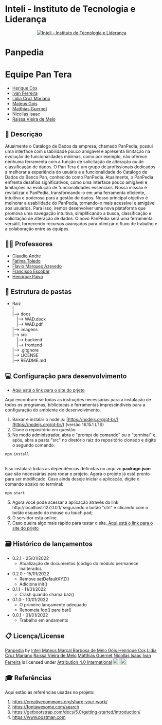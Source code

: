 # Inteli - Instituto de Tecnologia e Liderança 
<p align="center">
<a href= "https://www.inteli.edu.br/"><img src="https://s3.amazonaws.com/gupy5/production/companies/26702/career/63484/images/2022-04-28_16-56_logo.png" alt="Inteli - Instituto de Tecnologia e Liderança" border="0"></a>
</p>

# Panpedia

# Equipe Pan Tera
- <a href="https://www.linkedin.com/in/henrique-cox-4644bb270/">Herique Cox</a>
- <a href="https://www.linkedin.com/in/ivan-ferreira-4270ab263/">Ivan Ferreira</a>
- <a href="https://www.linkedin.com/in/lidia-mariano-b68282264/">Lídia Cruz Mariano</a>
- <a href="https://www.linkedin.com/in/mateus-marçal-212953264/">Mateus Gois</a> 
- <a href="https://www.linkedin.com/in/matthias-guernet-792270278/">Matthias Guernet</a>
- <a href="https://www.linkedin.com/in/nicollas-isaac/">Nicollas Isaac</a> 
- <a href="https://www.linkedin.com/in/raissa-vieira-de-melo/">Raissa Vieira de Melo</a>
  
## 📝 Descrição

Atualmente o Catálogo de Dados da empresa, chamado PanPedia, possui uma interface com usabilidade pouco amigável e apresenta limitação na evolução de funcionalidades mínimas, como por exemplo, não oferece nenhuma ferramenta com a função de solicitação de alteração ou de classificação de dados. O Pan Tera é um grupo de profissionais dedicados a melhorar a experiência do usuário e a funcionalidade do Catálogo de Dados do Banco Pan, conhecido como PanPedia. Atualmente, o PanPedia enfrenta desafios significativos, como uma interface pouco amigável e limitações na evolução de funcionalidades essenciais.
Nossa missão é revitalizar o PanPedia, transformando-o em uma ferramenta eficiente, intuitiva e poderosa para a gestão de dados. 
Nosso principal objetivo é melhorar a usabilidade do PanPedia, tornando-o mais acessível e amigável aos usuários. Para isso, iremos desenvolver uma nova plataforma que promova uma navegação intuitiva, simplificando a busca, classificação e solicitação de alteração de dados. O novo PanPedia será uma ferramenta versátil, fornecendo recursos avançados para otimizar o fluxo de trabalho e a colaboração entre as equipes.

## 👩‍🏫 Professores
- <a href="https://www.linkedin.com/in/claudio-andré-64911a1b5/">Claudio Andre</a>
- <a href="https://www.linkedin.com/in/fatima-toledo/">Fatima Toledo</a>
- <a href="https://www.linkedin.com/in/flaviomarquesazevedo/">Flavio Marques Azevedo</a>
- <a href="https://www.linkedin.com/in/francisco-escobar/">Francisco Escobar</a> 
- <a href="https://www.linkedin.com/in/henrique-mohallem-paiva-6854b460/">Henrique Paiva</a> 

## 📁 Estrutura de pastas

- Raiz <br>
|<br>
|--> docs <br>
  &emsp;|--> WAD.docx<br>
  &emsp;|--> WAD.pdf<br>
|--> imagens <br>
|--> src <br>
  &emsp;|--> backend <br>
  &emsp;|--> frontend <br>
|--> .gitgnore <br>
|--> LICENSE <br>
|--> README.md <br>

## 💻 Configuração para desenvolvimento

- <a href="https://n4kqrp-5500.csb.app/index.html"> Aqui está o link para o site do prjeto </a>

Aqui encontram-se todas as instruções necessárias para a instalação de todos os programas, bibliotecas e ferramentas imprescindíveis para a configuração do ambiente de desenvolvimento.

1.  Baixar e instalar o node.js:  [https://nodejs.org/pt-br/](https://nodejs.org/pt-br/) (versão 16.15.1 LTS)
2. Clone o repositório em questão.
3.  No modo administrador, abra o "prompt de comando" ou o "terminal" e, após,  abra a pasta "src" no diretório raiz do repositório clonado e digite o segundo comando:

```sh
npm install
```
<br>
Isso instalará todas as dependências definidas no arquivo <b>package.json</b> que são necessárias para rodar o projeto. Agora o projeto já está pronto para ser modificado. Caso ainda deseje iniciar a aplicação, digite o comando abaixo no terminal:<br>

```sh
npm start
```
5. Agora você pode acessar a aplicação através do link http://localhost:127.0.0.1/ segurando o botão "ctrl" e clicando com o botão esquedo do mouse ou touch pad;
6. O servidor está online.
7. Caso queira algo mais rápido para testar o site.<a href="https://n4kqrp-5500.csb.app/index.html"> Aqui está o link para o site do prjeto </a>

## 🗃 Histórico de lançamentos

* 0.2.1 - 25/01/2022
  * Atualização de documentos (código do módulo permanece inalterado).
* 0.2.0 - 15/01/2022
  * Remove setDefaultXYZ()
  * Adiciona init()
* 0.1.1 - 11/01/2022
  * Crash quando chama baz()
* 0.1.0 - 10/01/2022
  * O primeiro lançamento adequado
  * Renomeia foo() para bar()
* 0.0.1 - 01/01/2022
  * Trabalho em andamento

## 📋 Licença/License

<p xmlns:cc="http://creativecommons.org/ns#" xmlns:dct="http://purl.org/dc/terms/"><a property="dct:title" rel="cc:attributionURL" href="https://github.com/2023M2T9-Inteli/projeto2">Panpedia</a> by <a rel="cc:attributionURL dct:creator" property="cc:attributionName" href="https://github.com/2023M2T9-Inteli/projeto2">Inteli,Mateus Marçal Barbosa de Melo Góis,Henrique Cox,Lídia Cruz Mariano,Raissa Vieira de Melo,Matthias Guernet,Nicollas Isaac,Ivan Ferreira</a> is licensed under <a href="http://creativecommons.org/licenses/by/4.0/?ref=chooser-v1" target="_blank" rel="license noopener noreferrer" style="display:inline-block;">Attribution 4.0 International<img style="height:22px!important;margin-left:3px;vertical-align:text-bottom;" src="https://mirrors.creativecommons.org/presskit/icons/cc.svg?ref=chooser-v1"><img style="height:22px!important;margin-left:3px;vertical-align:text-bottom;" src="https://mirrors.creativecommons.org/presskit/icons/by.svg?ref=chooser-v1"></a></p>

## 🎓 Referências

Aqui estão as referências usadas no projeto:

1. <https://creativecommons.org/share-your-work/>
2. <https://fontawesome.com/search>
3. <https://getbootstrap.com/docs/5.0/getting-started/introduction/>
4. <https://www.postman.com>
